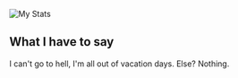 ![My Stats](https://github-readme-stats.vercel.app/api?username=evrestrgb&show_icons=true&theme=github_dark)

## What I have to say
I can't go to hell, I'm all out of vacation days. Else? Nothing.
